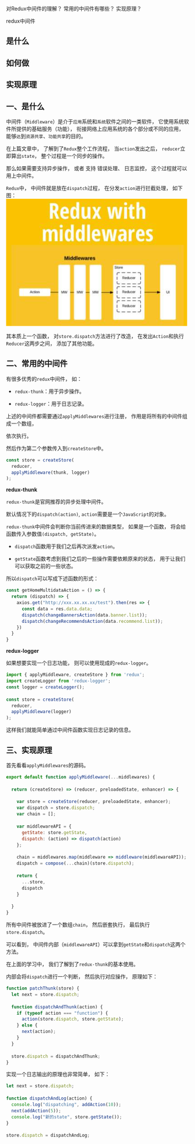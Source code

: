 对Redux中间件的理解？
常用的中间件有哪些？
实现原理？

redux中间件

## 是什么
## 如何做
## 实现原理

## 一、是什么

中间件（`Middleware`）是介于`应用`系统和`系统`软件之间的一类软件，
它使用系统软件所提供的基础服务（功能），
衔接网络上应用系统的各个部分或不同的应用，
能够`达`到`资源共享`、`功能共享`的目的。

在上篇文章中，
了解到了`Redux`整个工作流程，
当`action`发出之后，
`reducer`立即算出`state`，
整个过程是一个同步的操作。

那么如果需要支持异步操作，
或者
支持
错误处理、
日志监控，
这个过程就可以用上中间件。

`Redux`中，
中间件就是放在`dispatch`过程，
在分发`action`进行拦截处理，
如下图：
![redux 的中间件的原理](../../images/react/interview/对redux中间件的理解和常用的中间件有哪些和实现原理/1.png)

其本质上一个函数，
对`store.dispatch`方法进行了改造，
在发出`Action`和执行`Reducer`这两步之间，
添加了其他功能。

## 二、常用的中间件

有很多优秀的`redux`中间件，
如：

- `redux-thunk`：用于异步操作。

- `redux-logger`：用于日志记录。

上述的中间件都需要通过`applyMiddlewares`进行注册，
作用是将所有的中间件组成一个数组，

依次执行。

然后作为第二个参数传入到`createStore`中。

```js
const store = createStore(
  reducer,
  applyMiddleware(thunk, logger)
);
```
**redux-thunk**

`redux-thunk`是官网推荐的异步处理中间件。

默认情况下的`dispatch(action)`,
`action`需要是一个`JavaScript`的对象。

`redux-thunk`中间件会判断你当前传进来的数据类型，
如果是一个函数，
将会给函数传入参数值`(dispatch, getState)`。

- `dispatch`函数用于我们之后再次派发`action`。

- `getState`函数考虑到我们之后的一些操作需要依赖原来的状态，
用于让我们可以获取之前的一些状态。

所以`dispatch`可以写成下述函数的形式：
```js
const getHomeMultidataAction = () => {
  return (dispatch) => {
    axios.get("http://xxx.xx.xx.xx/test").then(res => {
      const data = res.data.data;
      dispatch(changeBannersAction(data.banner.list));
      dispatch(changeRecommendsAction(data.recommend.list));
    })
  }
}
```
**redux-logger**

如果想要实现一个日志功能，
则可以使用现成的`redux-logger`。

```js
import { applyMiddleware, createStore } from 'redux';
import createLogger from 'redux-logger';
const logger = createLogger();

const store = createStore(
  reducer,
  applyMiddleware(logger)
);
```
这样我们就能简单通过中间件函数实现日志记录的信息。

## 三、实现原理

首先看看`applyMiddlewares`的源码。

```js
export default function applyMiddleware(...middlewares) {

  return (createStore) => (reducer, preloadedState, enhancer) => {

    var store = createStore(reducer, preloadedState, enhancer);
    var dispatch = store.dispatch;
    var chain = [];

    var middlewareAPI = {
      getState: store.getState,
      dispatch: (action) => dispatch(action)
    };

    chain = middlewares.map(middleware => middleware(middlewareAPI));
    dispatch = compose(...chain)(store.dispatch);

    return {
      ...store,
      dispatch
    }

  }
}
```
所有中间件被放进了一个数组`chain`，
然后嵌套执行，
最后执行`store.dispatch`。

可以看到，
中间件内部（`middlewareAPI`）可以拿到`getState`和`dispatch`这两个方法。

在上面的学习中，
我们了解到了`redux-thunk`的基本使用。

内部会将`dispatch`进行一个判断，
然后执行对应操作，
原理如下：
```js
function patchThunk(store) {
  let next = store.dispatch;

  function dispatchAndThunk(action) {
    if (typeof action === "function") {
      action(store.dispatch, store.getState);
    } else {
      next(action);
    }
  }

  store.dispatch = dispatchAndThunk;
}
```
实现一个日志输出的原理也非常简单，
如下：

```js
let next = store.dispatch;

function dispatchAndLog(action) {
  console.log("dispatching", addAction(10));
  next(addAction(5));
  console.log("新的state", store.getState());
}

store.dispatch = dispatchAndLog;
```